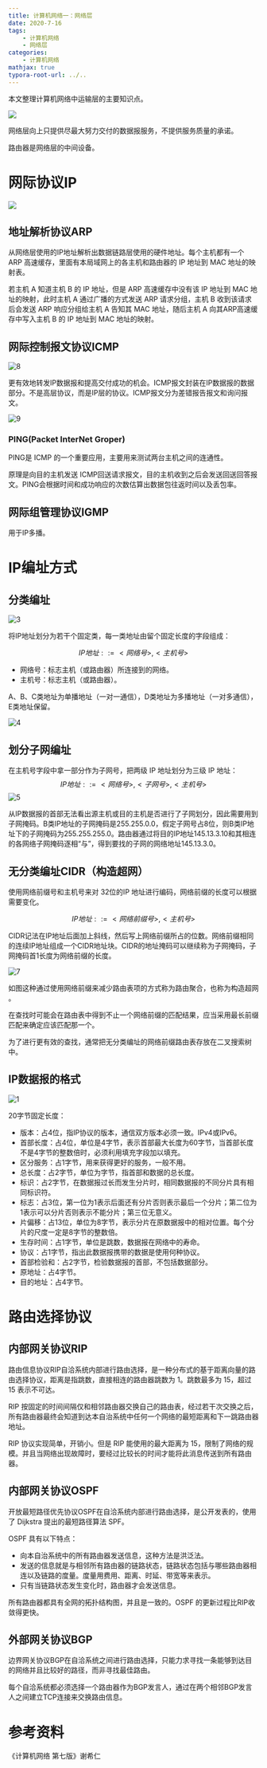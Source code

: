 ```yaml
---
title: 计算机网络一：网络层
date: 2020-7-16
tags:
	- 计算机网络
	- 网络层
categories:
	- 计算机网络
mathjax: true
typora-root-url: ../..
---
```


本文整理计算机网络中运输层的主要知识点。

<!--more-->

![](6.png)

网络层向上只提供尽最大努力交付的数据报服务，不提供服务质量的承诺。

路由器是网络层的中间设备。

# 网际协议IP

![](2.png)

## 地址解析协议ARP

从网络层使用的IP地址解析出数据链路层使用的硬件地址。每个主机都有一个 ARP 高速缓存，里面有本局域网上的各主机和路由器的 IP 地址到 MAC 地址的映射表。

若主机 A 知道主机 B 的 IP 地址，但是 ARP 高速缓存中没有该 IP 地址到 MAC 地址的映射，此时主机 A 通过广播的方式发送 ARP 请求分组，主机 B 收到该请求后会发送 ARP 响应分组给主机 A 告知其 MAC 地址，随后主机 A 向其ARP高速缓存中写入主机 B 的 IP 地址到 MAC 地址的映射。

## 网际控制报文协议ICMP

![8](/images/%E8%AE%A1%E7%AE%97%E6%9C%BA%E7%BD%91%E7%BB%9C%E2%80%94%E2%80%94%E7%BD%91%E7%BB%9C%E5%B1%82/8.png)

更有效地转发IP数据报和提高交付成功的机会。ICMP报文封装在IP数据报的数据部分。不是高层协议，而是IP层的协议。ICMP报文分为差错报告报文和询问报文。

![9](/images/%E8%AE%A1%E7%AE%97%E6%9C%BA%E7%BD%91%E7%BB%9C%E2%80%94%E2%80%94%E7%BD%91%E7%BB%9C%E5%B1%82/9.png)

### PING(Packet InterNet Groper)

PING是 ICMP 的一个重要应用，主要用来测试两台主机之间的连通性。

原理是向目的主机发送 ICMP回送请求报文，目的主机收到之后会发送回送回答报文。PING会根据时间和成功响应的次数估算出数据包往返时间以及丢包率。

## 网际组管理协议IGMP

用于IP多播。

# IP编址方式

## 分类编址

![3](/images/%E8%AE%A1%E7%AE%97%E6%9C%BA%E7%BD%91%E7%BB%9C%E2%80%94%E2%80%94%E7%BD%91%E7%BB%9C%E5%B1%82/3.png)

将IP地址划分为若干个固定类，每一类地址由留个固定长度的字段组成：

$$ IP地址::={<网络号>,<主机号>} $$

- 网络号：标志主机（或路由器）所连接到的网络。
- 主机号：标志主机（或路由器）。

A、B、C类地址为单播地址（一对一通信），D类地址为多播地址（一对多通信），E类地址保留。

![4](/images/%E8%AE%A1%E7%AE%97%E6%9C%BA%E7%BD%91%E7%BB%9C%E2%80%94%E2%80%94%E7%BD%91%E7%BB%9C%E5%B1%82/4.png)

## 划分子网编址

在主机号字段中拿一部分作为子网号，把两级 IP 地址划分为三级 IP 地址：
$$
IP地址::={<网络号>,<子网号>,<主机号>}
$$
![5](/images/%E8%AE%A1%E7%AE%97%E6%9C%BA%E7%BD%91%E7%BB%9C%E2%80%94%E2%80%94%E7%BD%91%E7%BB%9C%E5%B1%82/5.png)

从IP数据报的首部无法看出源主机或目的主机是否进行了子网划分，因此需要用到子网掩码。B类IP地址的子网掩码是255.255.0.0，假定子网号占8位，则B类IP地址下的子网掩码为255.255.255.0。路由器通过将目的IP地址145.13.3.10和其相连的各网络子网掩码逐相“与”，得到要找的子网的网络地址145.13.3.0。

## 无分类编址CIDR（构造超网）

使用网络前缀号和主机号来对 32位的IP 地址进行编码，网络前缀的长度可以根据需要变化。

$$IP地址::={<网络前缀号>,<主机号>}$$

CIDR记法在IP地址后面加上斜线，然后写上网络前缀所占的位数。网络前缀相同的连续IP地址组成一个CIDR地址块。CIDR的地址掩码可以继续称为子网掩码，子网掩码首1长度为网络前缀的长度。

![7](/images/%E8%AE%A1%E7%AE%97%E6%9C%BA%E7%BD%91%E7%BB%9C%E2%80%94%E2%80%94%E7%BD%91%E7%BB%9C%E5%B1%82/7.png)

如图这种通过使用网络前缀来减少路由表项的方式称为路由聚合，也称为构造超网 。

在查找时可能会在路由表中得到不止一个网络前缀的匹配结果，应当采用最长前缀匹配来确定应该匹配那一个。

为了进行更有效的查找，通常把无分类编址的网络前缀路由表存放在二叉搜索树中。

## IP数据报的格式

![1](/images/%E8%AE%A1%E7%AE%97%E6%9C%BA%E7%BD%91%E7%BB%9C%E2%80%94%E2%80%94%E7%BD%91%E7%BB%9C%E5%B1%82/1.png)

20字节固定长度：

- 版本：占4位，指IP协议的版本，通信双方版本必须一致。IPv4或IPv6。
- 首部长度：占4位，单位是4字节，表示首部最大长度为60字节，当首部长度不是4字节的整数倍时，必须利用填充字段加以填充。
- 区分服务：占1字节，用来获得更好的服务，一般不用。
- 总长度：占2字节，单位为字节，指首部和数据的总长度。
- 标识：占2字节，在数据报过长而发生分片时，相同数据报的不同分片具有相同标识符。
- 标志：占3位，第一位为1表示后面还有分片否则表示最后一个分片；第二位为1表示可以分片否则表示不能分片；第三位无意义。
- 片偏移：占13位，单位为8字节，表示分片在原数据报中的相对位置。每个分片的尺度一定是8字节的整数倍。
- 生存时间：占1字节，单位是跳数，数据报在网络中的寿命。
- 协议：占1字节，指出此数据报携带的数据是使用何种协议。
- 首部检验和：占2字节，检验数据报的首部，不包括数据部分。
- 原地址：占4字节。
- 目的地址：占4字节。

# 路由选择协议

## 内部网关协议RIP

路由信息协议RIP自洽系统内部进行路由选择，是一种分布式的基于距离向量的路由选择协议，距离是指跳数，直接相连的路由器跳数为 1。跳数最多为 15，超过 15 表示不可达。

RIP 按固定的时间间隔仅和相邻路由器交换自己的路由表，经过若干次交换之后，所有路由器最终会知道到达本自治系统中任何一个网络的最短距离和下一跳路由器地址。

RIP 协议实现简单，开销小。但是 RIP 能使用的最大距离为 15，限制了网络的规模。并且当网络出现故障时，要经过比较长的时间才能将此消息传送到所有路由器。

## 内部网关协议OSPF

开放最短路径优先协议OSPF在自洽系统内部进行路由选择，是公开发表的，使用了 Dijkstra 提出的最短路径算法 SPF。

OSPF 具有以下特点：

- 向本自治系统中的所有路由器发送信息，这种方法是洪泛法。
- 发送的信息就是与相邻所有路由器的链路状态，链路状态包括与哪些路由器相连以及链路的度量。度量用费用、距离、时延、带宽等来表示。
- 只有当链路状态发生变化时，路由器才会发送信息。

所有路由器都具有全网的拓扑结构图，并且是一致的。OSPF 的更新过程比RIP收敛得更快。

## 外部网关协议BGP

边界网关协议BGP在自洽系统之间进行路由选择，只能力求寻找一条能够到达目的网络并且比较好的路径，而非寻找最佳路由。

每个自洽系统都必须选择一个路由器作为BGP发言人，通过在两个相邻BGP发言人之间建立TCP连接来交换路由信息。

# 参考资料

《计算机网络 第七版》谢希仁